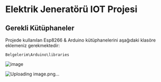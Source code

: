 # Elektrik Jeneratörü IOT Projesi

## Gerekli Kütüphaneler

Projede kullanılan Esp8266 & Arduino kütüphanelerini aşağıdaki klasöre eklemeniz gerekmektedir:

```
Belgelerim\Arduino\libraries
```

![image](https://github.com/user-attachments/assets/28a44c88-ad0b-4beb-887a-a722cd6f4d4e)


![Uploading image.png…]()
